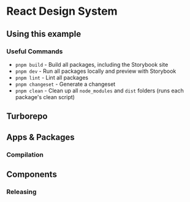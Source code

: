 # React Design System

## Using this example

### Useful Commands

-   `pnpm build` - Build all packages, including the Storybook site
-   `pnpm dev` - Run all packages locally and preview with Storybook
-   `pnpm lint` - Lint all packages
-   `pnpm changeset` - Generate a changeset
-   `pnpm clean` - Clean up all `node_modules` and `dist` folders (runs each package's clean script)

## Turborepo

## Apps & Packages

### Compilation

## Components

### Releasing
